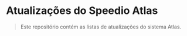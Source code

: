 # Atualizações do Speedio Atlas
> Este repositório contém as listas de atualizações do sistema Atlas.
